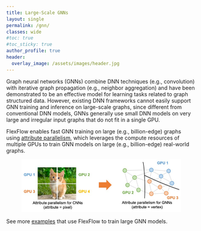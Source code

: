 ```yaml
---
title: Large-Scale GNNs
layout: single
permalink: /gnn/
classes: wide
#toc: true
#toc_sticky: true
author_profile: true
header:
  overlay_image: /assets/images/header.jpg 
---
```


Graph neural networks (GNNs) combine DNN techniques (e.g., convolution) with iterative graph propagation (e.g., neighbor aggregation) and have been demonstrated to be an effective model for learning tasks related to graph structured data.
However, existing DNN frameworks cannot easily support GNN training and inference on large-scale graphs, since different from conventional DNN models, GNNs generally use small DNN models on very large and irregular input graphs that do not fit in a single GPU.

FlexFlow enables fast GNN training on large (e.g., billion-edge) graphs using [attribute parallelism](https://cs.stanford.edu/~zhihao/papers/mlsys20.pdf), which leverages the compute resources of multiple GPUs to train GNN models on large (e.g., billion-edge) real-world graphs.

<figure>
<img src="/assets/images/attribute_parallelism.jpg">
</figure>

See more [examples](https://github.com/jiazhihao/roc) that use FlexFlow to train large GNN models.
